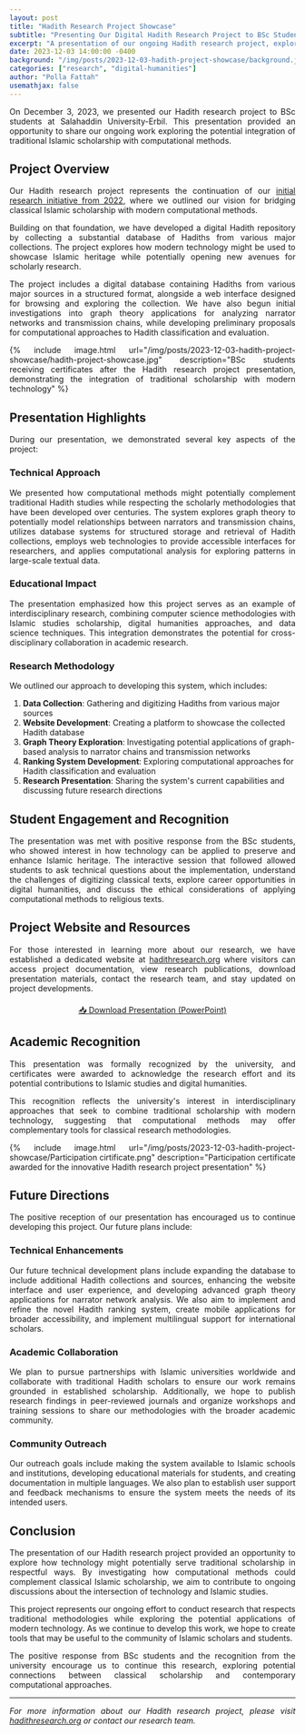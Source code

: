 ```yaml
---
layout: post
title: "Hadith Research Project Showcase"
subtitle: "Presenting Our Digital Hadith Research Project to BSc Students"
excerpt: "A presentation of our ongoing Hadith research project, exploring the potential integration of traditional Islamic scholarship with computational methods."
date: 2023-12-03 14:00:00 -0400
background: "/img/posts/2023-12-03-hadith-project-showcase/background.jpg"
categories: ["research", "digital-humanities"]
author: "Polla Fattah"
usemathjax: false
---
```

<style>body p{text-align: justify}</style>

On December 3, 2023, we presented our Hadith research project to BSc students at Salahaddin University-Erbil. This presentation provided an opportunity to share our ongoing work exploring the potential integration of traditional Islamic scholarship with computational methods.

## Project Overview

Our Hadith research project represents the continuation of our [initial research initiative from 2022](/posts/2022/02/02/starting-hadith-research-project.html), where we outlined our vision for bridging classical Islamic scholarship with modern computational methods.

Building on that foundation, we have developed a digital Hadith repository by collecting a substantial database of Hadiths from various major collections. The project explores how modern technology might be used to showcase Islamic heritage while potentially opening new avenues for scholarly research.

The project includes a digital database containing Hadiths from various major sources in a structured format, alongside a web interface designed for browsing and exploring the collection. We have also begun initial investigations into graph theory applications for analyzing narrator networks and transmission chains, while developing preliminary proposals for computational approaches to Hadith classification and evaluation.

{% include image.html url="/img/posts/2023-12-03-hadith-project-showcase/hadith-project-showcase.jpg" description="BSc students receiving certificates after the Hadith research project presentation, demonstrating the integration of traditional scholarship with modern technology" %}

## Presentation Highlights

During our presentation, we demonstrated several key aspects of the project:

### Technical Approach
We presented how computational methods might potentially complement traditional Hadith studies while respecting the scholarly methodologies that have been developed over centuries. The system explores graph theory to potentially model relationships between narrators and transmission chains, utilizes database systems for structured storage and retrieval of Hadith collections, employs web technologies to provide accessible interfaces for researchers, and applies computational analysis for exploring patterns in large-scale textual data.

### Educational Impact
The presentation emphasized how this project serves as an example of interdisciplinary research, combining computer science methodologies with Islamic studies scholarship, digital humanities approaches, and data science techniques. This integration demonstrates the potential for cross-disciplinary collaboration in academic research.

### Research Methodology
We outlined our approach to developing this system, which includes:

1. **Data Collection**: Gathering and digitizing Hadiths from various major sources
2. **Website Development**: Creating a platform to showcase the collected Hadith database
3. **Graph Theory Exploration**: Investigating potential applications of graph-based analysis to narrator chains and transmission networks
4. **Ranking System Development**: Exploring computational approaches for Hadith classification and evaluation
5. **Research Presentation**: Sharing the system's current capabilities and discussing future research directions

## Student Engagement and Recognition

The presentation was met with positive response from the BSc students, who showed interest in how technology can be applied to preserve and enhance Islamic heritage. The interactive session that followed allowed students to ask technical questions about the implementation, understand the challenges of digitizing classical texts, explore career opportunities in digital humanities, and discuss the ethical considerations of applying computational methods to religious texts.

## Project Website and Resources

For those interested in learning more about our research, we have established a dedicated website at [hadithresearch.org](https://hadithresearch.org/) where visitors can access project documentation, view research publications, download presentation materials, contact the research team, and stay updated on project developments.

<div style="text-align: center; margin: 20px 0;">
  <a href="/img/posts/2023-12-03-hadith-project-showcase/hadith.pptx" download="hadith-project-presentation.pptx" class="download-btn">
    📥 Download Presentation (PowerPoint)
  </a>
</div>

## Academic Recognition

This presentation was formally recognized by the university, and certificates were awarded to acknowledge the research effort and its potential contributions to Islamic studies and digital humanities.

This recognition reflects the university's interest in interdisciplinary approaches that seek to combine traditional scholarship with modern technology, suggesting that computational methods may offer complementary tools for classical research methodologies.

{% include image.html url="/img/posts/2023-12-03-hadith-project-showcase/Participation cirtificate.png" description="Participation certificate awarded for the innovative Hadith research project presentation" %}

## Future Directions

The positive reception of our presentation has encouraged us to continue developing this project. Our future plans include:

### Technical Enhancements
Our future technical development plans include expanding the database to include additional Hadith collections and sources, enhancing the website interface and user experience, and developing advanced graph theory applications for narrator network analysis. We also aim to implement and refine the novel Hadith ranking system, create mobile applications for broader accessibility, and implement multilingual support for international scholars.

### Academic Collaboration
We plan to pursue partnerships with Islamic universities worldwide and collaborate with traditional Hadith scholars to ensure our work remains grounded in established scholarship. Additionally, we hope to publish research findings in peer-reviewed journals and organize workshops and training sessions to share our methodologies with the broader academic community.

### Community Outreach
Our outreach goals include making the system available to Islamic schools and institutions, developing educational materials for students, and creating documentation in multiple languages. We also plan to establish user support and feedback mechanisms to ensure the system meets the needs of its intended users.

## Conclusion

The presentation of our Hadith research project provided an opportunity to explore how technology might potentially serve traditional scholarship in respectful ways. By investigating how computational methods could complement classical Islamic scholarship, we aim to contribute to ongoing discussions about the intersection of technology and Islamic studies.

This project represents our ongoing effort to conduct research that respects traditional methodologies while exploring the potential applications of modern technology. As we continue to develop this work, we hope to create tools that may be useful to the community of Islamic scholars and students.

The positive response from BSc students and the recognition from the university encourage us to continue this research, exploring potential connections between classical scholarship and contemporary computational approaches.

---

*For more information about our Hadith research project, please visit [hadithresearch.org](https://hadithresearch.org/) or contact our research team.*